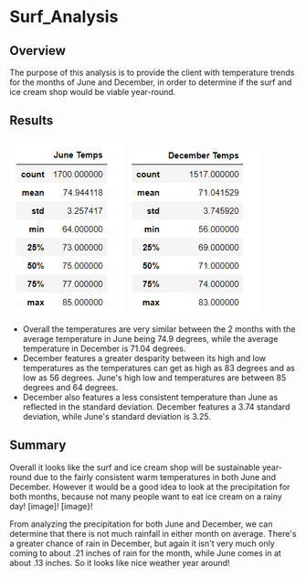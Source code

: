 # Surf_Analysis

## Overview
The purpose of this analysis is to provide the client with temperature trends for the months of June and December, in order to determine if the surf and ice cream shop would be viable year-round.

## Results
![image](https://github.com/awill1786/surfs_up/blob/main/June%20Temps.png?raw=true) 
![image](https://github.com/awill1786/surfs_up/blob/main/December%20Temps.png?raw=true)

- Overall the temperatures are very similar between the 2 months with the average temperature in June being 74.9 degrees, while the average temperature in December is 71.04 degrees.
- December features a greater desparity between its high and low temperatures as the temperatures can get as high as 83 degrees and as low as 56 degrees. June's high low and temperatures are between 85 degrees and 64 degrees.
- December also features a less consistent temperature than June as reflected in the standard deviation. December features a 3.74 standard deviation, while June's standard deviation is 3.25.

## Summary
Overall it looks like the surf and ice cream shop will be sustainable year-round due to the fairly consistent warm temperatures in both June and December. However it would be a good idea to look at the precipitation for both months, because not many people want to eat ice cream on a rainy day!
[image]!
[image}!

From analyzing the precipitation for both June and December, we can determine that there is not much rainfall in either month on average. There's a greater chance of rain in December, but again it isn't very much only coming to about .21 inches of rain for the month, while June comes in at about .13 inches. So it looks like nice weather year around!
